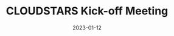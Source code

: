 ---
layout: default
modal-id: 1
date: 2023-01-12
title: CLOUDSTARS Kick-off Meeting
img: cloudstars-kickoff.jpg
alt: CloudStars Kick-off
project-date: January 2023
description: CLOUDSTARS Kick-off Meeting in Tarragona, with the presence of all partners.
---